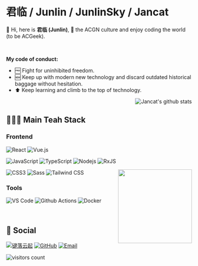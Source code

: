 # 君临 / Junlin / JunlinSky / Jancat

💫 Hi, here is **君临 (Junlin)**, 💙 the ACGN culture and enjoy coding the world  (to be ACGeek).  

<br>

**My code of conduct:**

- 🆓 Fight for uninhibited freedom.
- 🆕 Keep up with modern new technology and discard outdated historical baggage without hesitation. 
- ⬆️ Keep learning and climb to the top of technology.



<img align="right" src="https://github-readme-stats.vercel.app/api?username=Jancat&show_icons=true&title_color=00b8ff&icon_color=00ff9f&text_color=9f9f9f&bg_color=151515" alt="Jancat's github stats"/>

<!--
[![Jancat's github stats](https://github-readme-stats.vercel.app/api?username=Jancat)](https://github.com/anuraghazra/github-readme-stats)
-->

<br>

## 🧑🏻‍💻 Main Teah Stack


### Frontend
![React](https://img.shields.io/badge/-React-%23282C34?style=flat-square&logo=react)
![Vue.js](https://img.shields.io/badge/Vue.js-4FC08D?style=flat-square&logo=vue.js&logoColor=white)

![JavaScript](https://img.shields.io/badge/-JavaScript-%23F7DF1C?style=flat-square&logo=javascript&logoColor=000000&labelColor=%23F7DF1C&color=%23FFCE5A)
![TypeScript](https://img.shields.io/badge/TypeScript-007ACC?style=flat-square&logo=TypeScript&logoColor=ffffff)
![Nodejs](https://img.shields.io/badge/-Nodejs-black?style=flat-square&logo=Node.js)
![RxJS](https://img.shields.io/badge/RxJS-D81B60?style=flat-square&logo=RxJS&logoColor=fff)

<img align='right' src='https://user-images.githubusercontent.com/5713670/87202985-820dcb80-c2b6-11ea-9f56-7ec461c497c3.gif' width='200"'>

![CSS3](https://img.shields.io/badge/-CSS3-%231572B6?style=flat-square&logo=css3)
![Sass](https://img.shields.io/badge/-Sass-%23CC6699?style=flat-square&logo=sass&logoColor=ffffff)
![Tailwind CSS](https://img.shields.io/badge/Tailwind%20CSS-38B2AC?style=flat-square&logo=Tailwind-CSS&logoColor=fff)


### Tools

![VS Code](http://img.shields.io/badge/-VS%20Code-007ACC?style=flat-square&logo=visual-studio-code&logoColor=ffffff)
![Github Actions](http://img.shields.io/badge/-Github%20Actions-2088FF?style=flat-square&logo=github-actions&logoColor=ffffff)
![Docker](https://img.shields.io/badge/Docker-2496ED?style=flat-square&logo=docker&labelColor=2496ED&logoColor=white)

<br>

## 🙂 Social
[![键落云起](https://img.shields.io/badge/键落云起-c05b4d?style=flat-square&logo=Blogger&logoColor=fff)](https://jancat.github.io/)
[![GitHub](https://img.shields.io/badge/君临-181717?style=flat-square&logo=Github&logoColor=fff)](https://github.com/Jancat)
[![Email](https://img.shields.io/badge/szujunlinpan@gmail.com-D14836?style=flat-square&logo=Gmail&logoColor=fff)](mailto:szujunlinpanl@gmail.com)


![visitors count](https://visitors-by-url-pls-dont-use-this-in-your-repo.vercel.app/junlin-github-readme)
